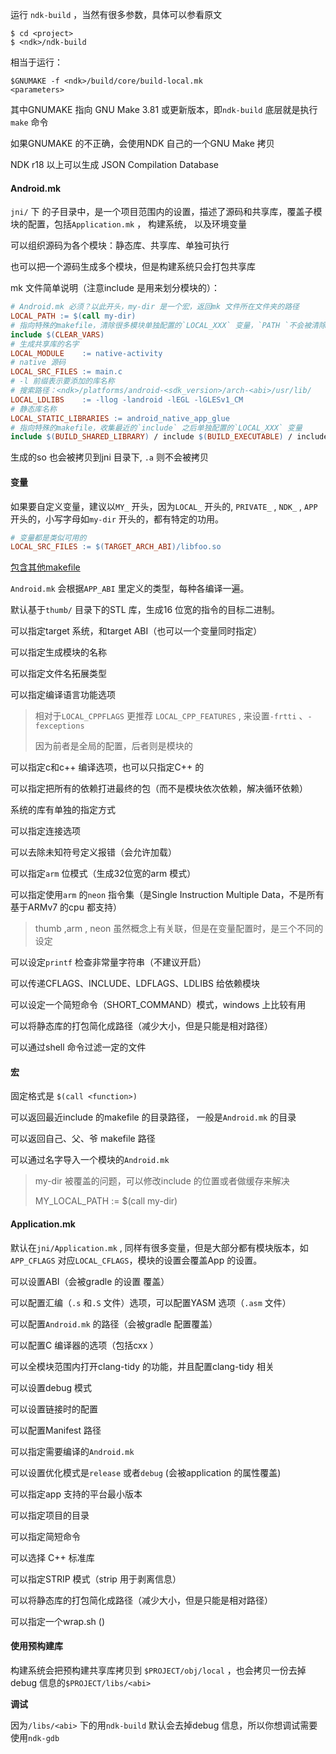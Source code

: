 运行 `ndk-build` ，当然有很多参数，具体可以参看原文

```shell
$ cd <project>
$ <ndk>/ndk-build
```

相当于运行：

```shell
$GNUMAKE -f <ndk>/build/core/build-local.mk
<parameters>
```

其中GNUMAKE 指向 GNU Make 3.81 或更新版本，即`ndk-build` 底层就是执行`make` 命令  

如果GNUMAKE 的不正确，会使用NDK 自己的一个GNU Make 拷贝

NDK r18 以上可以生成 JSON Compilation Database



#### Android.mk

`jni/` 下 的子目录中，是一个项目范围内的设置，描述了源码和共享库，覆盖子模块的配置，包括`Application.mk` ， 构建系统， 以及环境变量   

可以组织源码为各个模块：静态库、共享库、单独可执行  

也可以把一个源码生成多个模块，但是构建系统只会打包共享库  



mk 文件简单说明（注意include 是用来划分模块的）：

```makefile
# Android.mk 必须？以此开头，my-dir 是一个宏，返回mk 文件所在文件夹的路径  
LOCAL_PATH := $(call my-dir)
# 指向特殊的makefile，清除很多模块单独配置的`LOCAL_XXX` 变量，`PATH `不会被清除
include $(CLEAR_VARS)
# 生成共享库的名字
LOCAL_MODULE    := native-activity
# native 源码
LOCAL_SRC_FILES := main.c
# -l 前缀表示要添加的库名称
# 搜索路径：<ndk>/platforms/android-<sdk_version>/arch-<abi>/usr/lib/
LOCAL_LDLIBS    := -llog -landroid -lEGL -lGLESv1_CM
# 静态库名称
LOCAL_STATIC_LIBRARIES := android_native_app_glue
# 指向特殊的makefile，收集最近的`include` 之后单独配置的`LOCAL_XXX` 变量  
include $(BUILD_SHARED_LIBRARY) / include $(BUILD_EXECUTABLE) / include $(BUILD_STATIC_LIBRARY) / include $(PREBUILT_SHARED_LIBRARY)
```



生成的so 也会被拷贝到jni 目录下, `.a` 则不会被拷贝  



#### 变量

如果要自定义变量，建议以`MY_` 开头，因为`LOCAL_` 开头的, `PRIVATE_` , `NDK_` , `APP` 开头的，小写字母如`my-dir` 开头的，都有特定的功用。   

```makefile
# 变量都是类似可用的  
LOCAL_SRC_FILES := $(TARGET_ARCH_ABI)/libfoo.so
```



[包含其他makefile](./https://www.gnu.org/software/make/manual/html_node/Include.html)  



`Android.mk` 会根据`APP_ABI` 里定义的类型，每种各编译一遍。  

默认基于`thumb/` 目录下的STL 库，生成16 位宽的指令的目标二进制。  



可以指定target 系统，和target ABI（也可以一个变量同时指定）  

可以指定生成模块的名称  

可以指定文件名拓展类型  

可以指定编译语言功能选项

> 相对于`LOCAL_CPPFLAGS` 更推荐 `LOCAL_CPP_FEATURES` , 来设置`-frtti` 、`-fexceptions`  
>
> 因为前者是全局的配置，后者则是模块的

可以指定c和c++ 编译选项，也可以只指定C++ 的  

可以指定把所有的依赖打进最终的包（而不是模块依次依赖，解决循环依赖）  

系统的库有单独的指定方式  

可以指定连接选项  

可以去除未知符号定义报错（会允许加载）  

可以指定`arm` 位模式（生成32位宽的arm 模式）  

可以指定使用`arm` 的`neon` 指令集（是Single Instruction Multiple Data，不是所有基于ARMv7 的cpu 都支持）  

> thumb ,arm , neon 虽然概念上有关联，但是在变量配置时，是三个不同的设定

可以设定`printf` 检查非常量字符串（不建议开启）  

可以传递CFLAGS、INCLUDE、LDFLAGS、LDLIBS 给依赖模块  

可以设定一个简短命令（SHORT_COMMAND）模式，windows 上比较有用  

可以将静态库的打包简化成路径（减少大小，但是只能是相对路径）  

可以通过shell 命令过滤一定的文件  



#### 宏

固定格式是 `$(call <function>)`  

可以返回最近include 的makefile 的目录路径， 一般是`Android.mk` 的目录  

可以返回自己、父、爷 makefile 路径

可以通过名字导入一个模块的`Android.mk`   



> my-dir 被覆盖的问题，可以修改include 的位置或者做缓存来解决
>
> MY_LOCAL_PATH := $(call my-dir)  



#### Application.mk

默认在`jni/Application.mk` , 同样有很多变量，但是大部分都有模块版本，如`APP_CFLAGS` 对应`LOCAL_CFLAGS`，模块的设置会覆盖App 的设置。  

可以设置ABI（会被gradle 的设置 覆盖）  

可以配置汇编（`.s` 和`.S` 文件）选项，可以配置YASM 选项（`.asm` 文件）  

可以配置`Android.mk` 的路径（会被gradle 配置覆盖）  

可以配置C 编译器的选项（包括cxx ）  

可以全模块范围内打开clang-tidy  的功能，并且配置clang-tidy 相关  

可以设置debug 模式  

可以设置链接时的配置  

可以配置Manifest 路径  

可以指定需要编译的`Android.mk`  

可以设置优化模式是`release` 或者`debug` (会被application 的属性覆盖)  

可以指定app 支持的平台最小版本  

可以指定项目的目录  

可以指定简短命令  

可以选择 C++ 标准库  

可以指定STRIP 模式（strip 用于剥离信息）  

可以将静态库的打包简化成路径（减少大小，但是只能是相对路径）   

可以指定一个wrap.sh ()



#### 使用预构建库

构建系统会把预构建共享库拷贝到 `$PROJECT/obj/local` ，也会拷贝一份去掉debug 信息的`$PROJECT/libs/<abi>`  

**调试**  

因为`/libs/<abi>` 下的用`ndk-build` 默认会去掉debug 信息，所以你想调试需要使用`ndk-gdb`  

 